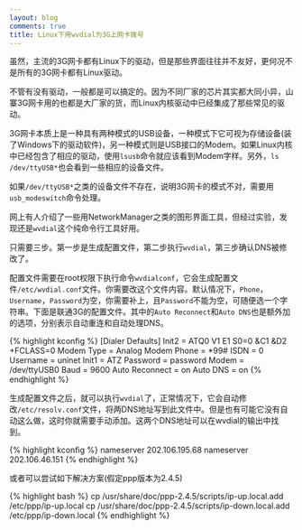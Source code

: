 ```yaml
---
layout: blog
comments: true
title: Linux下用wvdial为3G上网卡拨号
---
```


虽然，主流的3G网卡都有Linux下的驱动，但是那些界面往往并不友好，更何况不是所有的3G网卡都有Linux驱动。

不管有没有驱动，一般都是可以搞定的。因为不同厂家的芯片其实都大同小异，山寨3G网卡用的也都是大厂家的货，而Linux内核驱动中已经集成了那些常见的驱动。

3G网卡本质上是一种具有两种模式的USB设备，一种模式下它可视为存储设备(装了Windows下的驱动软件)，另一种模式则是USB接口的Modem。如果Linux内核中已经包含了相应的驱动，使用`lsusb`命令就应该看到Modem字样。另外，`ls /dev/ttyUSB*`也会看到一些相应的设备文件。

如果`/dev/ttyUSB*`之类的设备文件不存在，说明3G网卡的模式不对，需要用`usb_modeswitch`命令处理。

网上有人介绍了一些用NetworkManager之类的图形界面工具，但经过实验，发现还是`wvdial`这个纯命令行工具好用。

只需要三步。第一步是生成配置文件，第二步执行`wvdial`，第三步确认DNS被修改了。

配置文件需要在root权限下执行命令`wvdialconf`，它会生成配置文件`/etc/wvdial.conf`文件。你需要改这个文件内容。默认情况下，`Phone`，`Username`，`Password`为空，你需要补上，且`Password`不能为空，可随便选一个字符串。下面是联通3G的配置文件。其中的`Auto Reconnect`和`Auto DNS`也是额外加的选项，分别表示自动重连和自动处理DNS。

{% highlight kconfig %}
[Dialer Defaults]
Init2 = ATQ0 V1 E1 S0=0 &C1 &D2 +FCLASS=0
Modem Type = Analog Modem
Phone = *99#
ISDN = 0
Username = uninet
Init1 = ATZ
Password = password
Modem = /dev/ttyUSB0
Baud = 9600
Auto Reconnect = on
Auto DNS = on
{% endhighlight %}

生成配置文件之后，就可以执行`wvdial`了，正常情况下，它会自动修改`/etc/resolv.conf`文件，将两DNS地址写到此文件中。但是也有可能它没有自动这么做，这时你就需要手动添加。这两个DNS地址可以在wvdial的输出中找到。

{% highlight kconfig %}
nameserver 202.106.195.68
nameserver 202.106.46.151
{% endhighlight %}

或者可以尝试如下解决方案(假定ppp版本为2.4.5)

{% highlight bash %}
cp /usr/share/doc/ppp-2.4.5/scripts/ip-up.local.add /etc/ppp/ip-up.local
cp /usr/share/doc/ppp-2.4.5/scripts/ip-down.local.add /etc/ppp/ip-down.local
{% endhighlight %}


